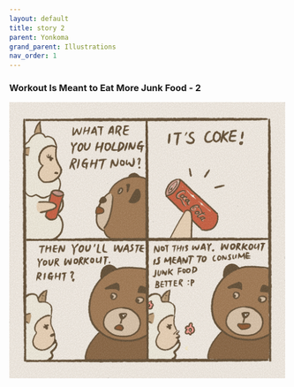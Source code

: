 ```yaml
---
layout: default
title: story 2
parent: Yonkoma
grand_parent: Illustrations
nav_order: 1
---
```


### Workout Is Meant to Eat More Junk Food - 2

[<img src="../../../assets/yonkoma/workout_2.png" width="500"/>](../../../assets/yonkoma/workout_2.png)
